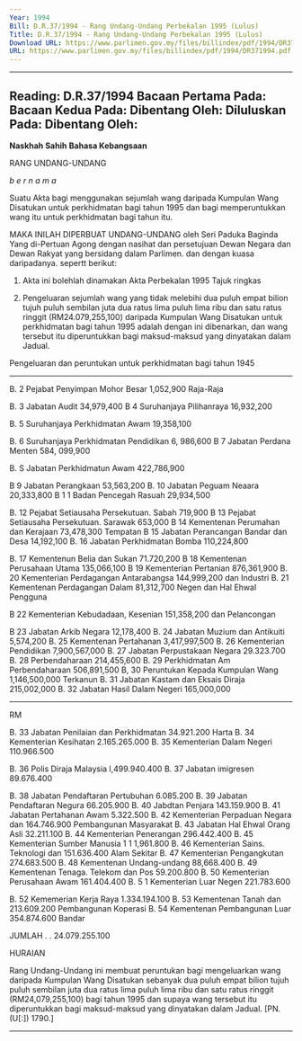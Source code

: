 ```yaml
---
Year: 1994
Bill: D.R.37/1994 - Rang Undang-Undang Perbekalan 1995 (Lulus)
Title: D.R.37/1994 - Rang Undang-Undang Perbekalan 1995 (Lulus)
Download URL: https://www.parlimen.gov.my/files/billindex/pdf/1994/DR371994.pdf
URL: https://www.parlimen.gov.my/files/billindex/pdf/1994/DR371994.pdf
---
```

---
Reading:
D.R.37/1994
Bacaan Pertama Pada:
Bacaan Kedua Pada:
Dibentang Oleh:
Diluluskan Pada:
Dibentang Oleh:
---

**Naskhah Sahih** **Bahasa Kebangsaan**

RANG UNDANG-UNDANG

_b e r n a m a_

Suatu Akta bagi menggunakan sejumlah wang daripada
Kumpulan Wang Disatukan untuk perkhidmatan bagi
tahun 1995 dan bagi memperuntukkan wang itu untuk
perkhidmatan bagi tahun itu.

MAKA INILAH DIPERBUAT UNDANG-UNDANG
oleh Seri Paduka Baginda Yang di-Pertuan Agong
dengan nasihat dan persetujuan Dewan Negara dan
Dewan Rakyat yang bersidang dalam Parlimen. dan
dengan kuasa daripadanya. sepertt berikut:

1. Akta ini bolehlah dinamakan Akta Perbekalan 1995 Tajuk
ringkas


2. Pengeluaran sejumlah wang yang tidak melebihi dua
puluh empat bilion tujuh puluh sembilan juta dua ratus
lima puluh lima ribu dan satu ratus ringgit
(RM24.079,255,100) daripada Kumpulan Wang
Disatukan untuk perkhidmatan bagi tahun 1995 adalah
dengan ini dibenarkan, dan wang tersebut itu
diperuntukkan bagi maksud-maksud yang dinyatakan
dalam Jadual.


Pengeluaran
dan
peruntukan
untuk
perkhidmatan
bagi tahun
1945


-----

B. 2 Pejabat Penyimpan Mohor Besar 1,052,900
Raja-Raja

B. 3 Jabatan Audit 34,979,400
B 4 Suruhanjaya Pilihanraya 16,932,200

B. 5 Suruhanjaya Perkhidmatan Awam 19,358,100

B. 6 Suruhanjaya Perkhidmatan Pendidikan 6, 986,600
B 7 Jabatan Perdana Menten 584, 099,900

B. S Jabatan Perkhidmatun Awam 422,786,900

B 9 Jabatan Perangkaan 53,563,200
B. 10 Jabatan Peguam Neaara 20,333,800
B 1 1 Badan Pencegah Rasuah 29,934,500

B. 12 Pejabat Setiausaha Persekutuan. Sabah 719,900
B 13 Pejabat Setiausaha Persekutuan. Sarawak 653,000
B 14 Kementenan Perumahan dan Kerajaan 73,478,300
Tempatan
B 15 Jabatan Perancangan Bandar dan Desa 14,192,100
B. 16 Jabatan Perkhidmatan Bomba 110,224,800

B. 17 Kementenun Belia dan Sukan 71.720,200
B 18 Kementenan Perusahaan Utama 135,066,100
B 19 Kementerian Pertanian 876,361,900
B. 20 Kementerian Perdagangan Antarabangsa 144,999,200
dan Industri
B. 21 Kementenan Perdagangan Dalam 81,312,700
Negen dan Hal Ehwal Pengguna

B 22 Kementerian Kebudadaan, Kesenian 151,358,200
dan Pelancongan

B 23 Jabatan Arkib Negara 12,178,400
B. 24 Jabatan Muzium dan Antikuiti 5,574,200
B. 25 Kementenan Pertahanan 3,417,997,500
B. 26 Kementerian Pendidikan 7,900,567,000
B. 27 Jabatan Perpustakaan Negara 29.323.700
B. 28 Perbendaharaan 214,455,600
B. 29 Perkhidmatan Am Perbendaharaan 506,891,500
B, 30 Peruntukan Kepada Kumpulan Wang 1,146,500,000
Terkanun
B. 31 Jabatan Kastam dan Eksais Diraja 215,002,000
B. 32 Jabatan Hasil Dalam Negeri 165,000,000


-----

RM

B. 33 Jabatan Penilaian dan Perkhidmatan 34.921.200
Harta
B. 34 Kementerian Kesihatan 2.165.265.000
B. 35 Kementerian Dalam Negeri 110.966.500

B. 36 Polis Diraja Malaysia l,499.940.400
B. 37 Jabatan imigresen 89.676.400

B. 38 Jabatan Pendaftaran Pertubuhan 6.085.200
B. 39 Jabatan Pendaftaran Negura 66.205.900
B. 40 Jabdtan Penjara 143.159.900
B. 41 Jabatan Pertahanan Awam 5.322.500
B. 42 Kementerian Perpaduan Negara dan 164.746.900
Pembangunan Masyarakat
B. 43 Jabatan Hal Ehwal Orang Asli 32.211.100
B. 44 Kementerian Penerangan 296.442.400
B. 45 Kementerian Sumber Manusia 1 1 1,961.800
B. 46 Kementerian Sains. Teknologi dan 151.636.400
Alam Sekitar
B. 47 Kementerian Pengangkutan 274.683.500
B. 48 Kementenan Undang-undang 88,668.400
B. 49 Kementenan Tenaga. Telekom dan Pos 59.200.800
B. 50 Kementerian Perusahaan Awam 161.404.400
B. 5 1 Kementerian Luar Negen 221.783.600

B. 52 Kememerian Kerja Raya 1.334.194.100
B. 53 Kementenan Tanah dan 213.609.200
Pembangunan Koperasi
B. 54 Kementenan Pembangunan Luar 354.874.600
Bandar

JUMLAH . . 24.079.255.100

HURAIAN

Rang Undang-Undang ini membuat peruntukan bagi mengeluarkan
wang daripada Kumpulan Wang Disatukan sebanyak dua puluh
empat bilion tujuh puluh sembilan juta dua ratus lima puluh lima
ribu dan satu ratus ringgit (RM24,079,255,100) bagi tahun 1995 dan
supaya wang tersebut itu diperuntukkan bagi maksud-maksud yang
dinyatakan dalam Jadual. [PN. (U[:]) 1790.]


-----

